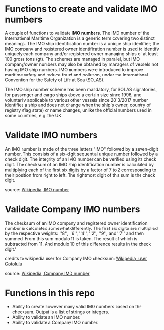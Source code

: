 # Functions to create and validate IMO numbers

A couple of functions to validate **IMO numbers**. The IMO number of the International Maritime Organization is a generic term covering two distinct meanings. The IMO ship identification number is a unique ship identifier; the IMO company and registered owner identification number is used to identify uniquely each company and/or registered owner managing ships of at least 100 gross tons (gt). The schemes are managed in parallel, but IMO company/owner numbers may also be obtained by managers of vessels not having IMO ship numbers. IMO numbers were introduced to improve maritime safety and reduce fraud and pollution, under the International Convention for the Safety of Life at Sea (SOLAS).

The IMO ship number scheme has been mandatory, for SOLAS signatories, for passenger and cargo ships above a certain size since 1996, and voluntarily applicable to various other vessels since 2013/2017 number identifies a ship and does not change when the ship's owner, country of registry (flag state) or name changes, unlike the official numbers used in some countries, e.g. the UK.

# Validate IMO numbers

An IMO number is made of the three letters "IMO" followed by a seven-digit number. This consists of a six-digit sequential unique number followed by a check digit. The integrity of an IMO number can be verified using its check digit. The checksum of an IMO ship identification number is calculated by multiplying each of the first six digits by a factor of 7 to 2 corresponding to their position from right to left. The rightmost digit of this sum is the check digit.

source: [Wikipedia, IMO number](https://en.wikipedia.org/wiki/IMO_number#IMO_number_of_a_vessel "Info on IMO numbers and their checksum")

# Validate Company IMO numbers

The checksum of an IMO company and registered owner identification number is calculated somewhat differently. The first six digits are multiplied by the respective weights: ''8'', ''6'', ''4'', ''2'', ''9'', and ''7'' and then summed. From this sum modulo 11 is taken. The result of which is subtracted from 11. And modulo 10 of this difference results in the check digit.'

credits to wikipedia user for Company IMO checksum: [Wikipedia, user Gotolulu](https://en.wikipedia.org/wiki/User:Gotolulu "Checksum Company IMO number first published by Gotolulu")

source: [Wikipedia, Company IMO number](https://en.wikipedia.org/wiki/IMO_number#IMO_number_of_a_company "Info on Company IMO numbers and their checksum by user Gotolulu")

# Functions in this repo

- Ability to create however many valid IMO numbers based on the checksum. Output is a list of strings or integers.
- Ability to validate an IMO number.
- Ability to validate a Company IMO number.
